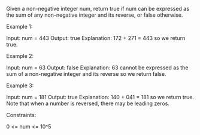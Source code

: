 Given a non-negative integer num, return true if num can be expressed as the
sum of any non-negative integer and its reverse, or false otherwise.


Example 1:


Input: num = 443
Output: true
Explanation: 172 + 271 = 443 so we return true.


Example 2:


Input: num = 63
Output: false
Explanation: 63 cannot be expressed as the sum of a non-negative integer and
its reverse so we return false.


Example 3:


Input: num = 181
Output: true
Explanation: 140 + 041 = 181 so we return true. Note that when a number is
reversed, there may be leading zeros.



Constraints:


0 <= num <= 10^5




